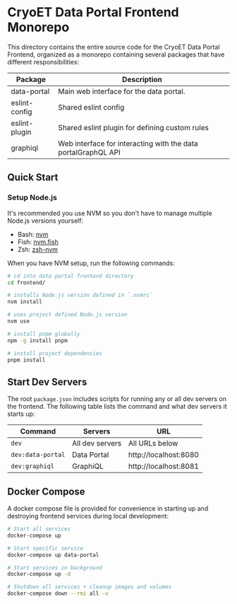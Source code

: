 # CryoET Data Portal Frontend Monorepo

This directory contains the entire source code for the CryoET Data Portal Frontend, organized as a monorepo containing several packages that have different responsibilities:

| Package       | Description                                                   |
| ------------- | ------------------------------------------------------------- |
| data-portal   | Main web interface for the data portal.                       |
| eslint-config | Shared eslint config                                          |
| eslint-plugin | Shared eslint plugin for defining custom rules                |
| graphiql      | Web interface for interacting with the data portalGraphQL API |

## Quick Start

### Setup Node.js

It's recommended you use NVM so you don't have to manage multiple Node.js versions yourself:

- Bash: [nvm](https://github.com/nvm-sh/nvm)
- Fish: [nvm.fish](https://github.com/jorgebucaran/nvm.fish)
- Zsh: [zsh-nvm](https://github.com/lukechilds/zsh-nvm)

When you have NVM setup, run the following commands:

```sh
# cd into data portal frontend directory
cd frontend/

# installs Node.js version defined in `.nvmrc`
nvm install

# uses project defined Node.js version
nvm use

# install pnpm globally
npm -g install pnpm

# install project dependencies
pnpm install
```

## Start Dev Servers

The root `package.json` includes scripts for running any or all dev servers on the frontend. The following table lists the command and what dev servers it starts up:

| Command           | Servers         | URL                   |
| ----------------- | --------------- | --------------------- |
| `dev`             | All dev servers | All URLs below        |
| `dev:data-portal` | Data Portal     | http://localhost:8080 |
| `dev:graphiql`    | GraphiQL        | http://localhost:8081 |

## Docker Compose

A docker compose file is provided for convenience in starting up and destroying frontend services during local development:

```sh
# Start all services
docker-compose up

# Start specific service
docker-compose up data-portal

# Start services in background
docker-compose up -d

# Shutdown all services + cleanup images and volumes
docker-compose down --rmi all -v
```
